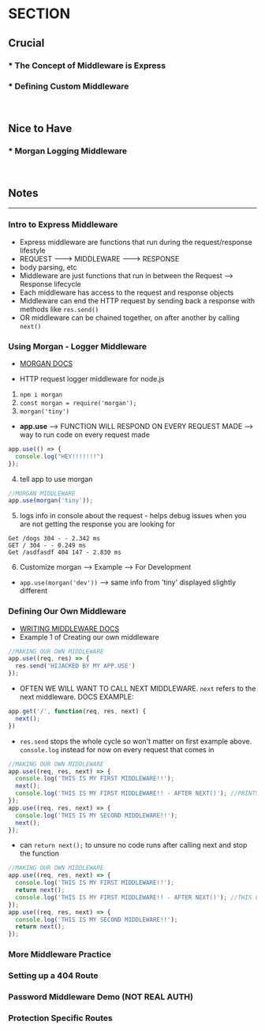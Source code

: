 # SECTION

## Crucial 

### * The Concept of Middleware is Express
### * Defining Custom Middleware

<br>

## Nice to Have

### * Morgan Logging Middleware

<br>

## Notes

<hr>

### Intro to Express Middleware
- Express middleware are functions that run during the request/response lifestyle
- REQUEST ---> MIDDLEWARE ---> RESPONSE 
- body parsing, etc
- Middleware are just functions that run in between the Request --> Response lifecycle
- Each middleware has access to the request and response objects
- Middleware can end the HTTP request by sending back a response with methods like `res.send()`
- OR middleware can be chained together, on after another by calling `next()`


### Using Morgan - Logger Middleware
* [MORGAN DOCS](https://github.com/expressjs/morgan)
- HTTP request logger middleware for node.js
1. `npm i morgan`
2. `const morgan = require('morgan');`
3. `morgan('tiny')`
* **app.use** --> FUNCTION WILL RESPOND ON EVERY REQUEST MADE --> way to run code on every request made
```js
app.use(() => {
  console.log("HEY!!!!!!!")
});
```
4. tell app to use morgan
```js
//MORGAN MIDDLEWARE
app.use(morgan('tiny'));
```
5. logs info in console about the request - helps debug issues when you are not getting the response you are looking for
```
Get /dogs 304 - - 2.342 ms
GET / 304 - - 0.249 ms
Get /asdfasdf 404 147 - 2.830 ms
```
6. Customize morgan --> Example --> For Development
* `app.use(morgan('dev'))` --> same info from 'tiny' displayed slightly different

### Defining Our Own Middleware
- [WRITING MIDDLEWARE DOCS](http://expressjs.com/en/guide/writing-middleware.html)
- Example 1 of Creating our own middleware
```js
//MAKING OUR OWN MIDDLEWARE
app.use((req, res) => {
  res.send('HIJACKED BY MY APP.USE')
}); 
```
- OFTEN WE WILL WANT TO CALL NEXT MIDDLEWARE. `next` refers to the next middleware. DOCS EXAMPLE:
```js
app.get('/', function(req, res, next) {
  next();
})
```
- `res.send` stops the whole cycle so won't matter on first example above. `console.log` instead for now on every request that comes in
```js
//MAKING OUR OWN MIDDLEWARE
app.use((req, res, next) => {
  console.log('THIS IS MY FIRST MIDDLEWARE!!');
  next();
  console.log('THIS IS MY FIRST MIDDLEWARE!! - AFTER NEXT()'); //PRINTS OUT AFTER NEXT Middleware runs 
}); 
app.use((req, res, next) => {
  console.log('THIS IS MY SECOND MIDDLEWARE!!');
  next();
}); 
```
- can `return next();` to unsure no code runs after calling next and stop the function
```js
//MAKING OUR OWN MIDDLEWARE
app.use((req, res, next) => {
  console.log('THIS IS MY FIRST MIDDLEWARE!!');
  return next();
  console.log('THIS IS MY FIRST MIDDLEWARE!! - AFTER NEXT()'); //THIS CODE WILL NOT RUN NOW
}); 
app.use((req, res, next) => {
  console.log('THIS IS MY SECOND MIDDLEWARE!!');
  return next();
}); 
```
### More Middleware Practice 

### Setting up a 404 Route

### Password Middleware Demo (NOT REAL AUTH)

### Protection Specific Routes

